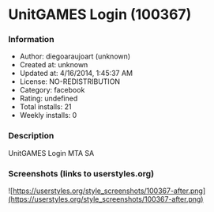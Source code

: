 # UnitGAMES Login (100367)

### Information
- Author: diegoaraujoart (unknown)
- Created at: unknown
- Updated at: 4/16/2014, 1:45:37 AM
- License: NO-REDISTRIBUTION
- Category: facebook
- Rating: undefined
- Total installs: 21
- Weekly installs: 0


### Description
UnitGAMES Login MTA SA


### Screenshots (links to userstyles.org)
![https://userstyles.org/style_screenshots/100367-after.png](https://userstyles.org/style_screenshots/100367-after.png)


